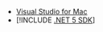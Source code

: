 * [Visual Studio for Mac](https://visualstudio.microsoft.com/vs/mac/)
* [!INCLUDE [.NET 5 SDK](~/includes/5.0-SDK.md)]
